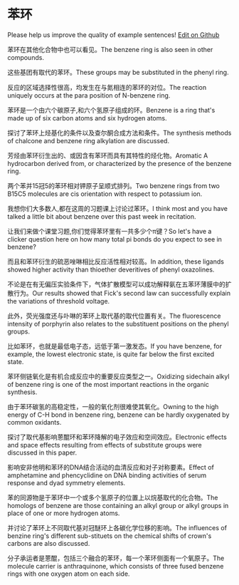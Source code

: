 # 苯环

Please help us improve the quality of example sentences! [Edit on Github](https://github.com/jiyushe/jiyu-example-sentence-source/blob/main/chinese/benhuan.md)

<p><span class="chinese">苯环在其他化合物中也可以看见。</span><span class="english">The benzene ring is also seen in other compounds.</span></p>

<p><span class="chinese">这些基团有取代的苯环。</span><span class="english">These groups may be substituted in the phenyl ring.</span></p>

<p><span class="chinese">反应的区域选择性很高，均发生在与氮相连的苯环的对位。</span><span class="english">The reaction uniquely occurs at the para position of N-benzene ring.</span></p>

<p><span class="chinese">苯环是一个由六个碳原子,和六个氢原子组成的环。</span><span class="english">Benzene is a ring that's made up of six carbon atoms and six hydrogen atoms.</span></p>

<p><span class="chinese">探讨了苯环上烃基化的条件以及查尔酮合成方法和条件。</span><span class="english">The synthesis methods of chalcone and benzene ring alkylation are discussed.</span></p>

<p><span class="chinese">芳烃由苯环衍生出的、或因含有苯环而具有其特性的烃化物。</span><span class="english">Aromatic A hydrocarbon derived from, or characterized by the presence of the benzene ring.</span></p>

<p><span class="chinese">两个苯并15冠5的苯环相对钾原子呈顺式排列。</span><span class="english">Two benzene rings from two B15C5 molecules are cis orientation with respect to potassium ion.</span></p>

<p><span class="chinese">我想你们大多数人,都在这周的习题课上讨论过苯环。</span><span class="english">I think most and you have talked a little bit about benzene over this past week in recitation.</span></p>

<p><span class="chinese">让我们来做个课堂习题,你们觉得苯环里有一共多少个π键？</span><span class="english">So let's have a clicker question here on how many total pi bonds do you expect to see in benzene?</span></p>

<p><span class="chinese">而且和苯环衍生的硫恶唑啉相比反应活性相对较高。</span><span class="english">In addition, these ligands showed higher activity than thioether deveritives of phenyl oxazolines.</span></p>

<p><span class="chinese">不论是在有无偏压实验条件下，气体扩散模型可以成功解释氨在五苯环薄膜中的扩散行为。</span><span class="english">Our results showed that Fick's second law can successfully explain the variations of threshold voltage.</span></p>

<p><span class="chinese">此外，荧光强度还与卟啉的苯环上取代基的取代位置有关。</span><span class="english">The fluorescence intensity of porphyrin also relates to the substituent positions on the phenyl groups.</span></p>

<p><span class="chinese">比如苯环，也就是最低电子态，远低于第一激发态。</span><span class="english">If you have benzene, for example, the lowest electronic state, is quite far below the first excited state.</span></p>

<p><span class="chinese">苯环侧链氧化是有机合成反应中的重要反应类型之一。</span><span class="english">Oxidizing sidechain alkyl of benzene ring is one of the most important reactions in the organic synthesis.</span></p>

<p><span class="chinese">由于苯环碳氢的高稳定性，一般的氧化剂很难使其氧化。</span><span class="english">Owning to the high energy of C-H bond in benzene ring, benzene can be hardly oxygenated by common oxidants.</span></p>

<p><span class="chinese">探讨了取代基影响蒽醌环和苯环降解的电子效应和空间效应。</span><span class="english">Electronic effects and space effects resulting from effects of substitute groups were discussed in this paper.</span></p>

<p><span class="chinese">影响安非他明和苯环的DNA结合活动的血清反应和对子对称要素。</span><span class="english">Effect of amphetamine and phencyclidine on DNA binding activities of serum response and dyad symmetry elements.</span></p>

<p><span class="chinese">苯的同源物是于苯环中一个或多个氢原子的位置上以烷基取代的化合物。</span><span class="english">The homologs of benzene are those containing an alkyl group or alkyl groups in place of one or more hydrogen atoms.</span></p>

<p><span class="chinese">并讨论了苯环上不同取代基对冠醚环上各碳化学位移的影响。</span><span class="english">The influences of benzine ring's different sub-stituets on the chemical shifts of crown's carbons are also discussed.</span></p>

<p><span class="chinese">分子承运者是蒽醌，包括三个融合的苯环，每一个苯环侧面有一个氧原子。</span><span class="english">The molecule carrier is anthraquinone, which consists of three fused benzene rings with one oxygen atom on each side.</span></p>

